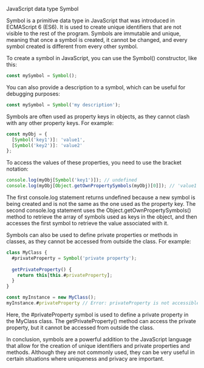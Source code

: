 JavaScript data type Symbol

Symbol is a primitive data type in JavaScript that was introduced in ECMAScript 6 (ES6). It is used to create unique identifiers that are not visible to the rest of the program. Symbols are immutable and unique, meaning that once a symbol is created, it cannot be changed, and every symbol created is different from every other symbol.

To create a symbol in JavaScript, you can use the Symbol() constructor, like this:

```js
const mySymbol = Symbol();
```

You can also provide a description to a symbol, which can be useful for debugging purposes:

```js
const mySymbol = Symbol('my description');
```

Symbols are often used as property keys in objects, as they cannot clash with any other property keys. For example:

```js
const myObj = {
  [Symbol('key1')]: 'value1',
  [Symbol('key2')]: 'value2'
};
```

To access the values of these properties, you need to use the bracket notation:

```js
console.log(myObj[Symbol('key1')]); // undefined
console.log(myObj[Object.getOwnPropertySymbols(myObj)[0]]); // 'value1'
```

The first console.log statement returns undefined because a new symbol is being created and is not the same as the one used as the property key. The second console.log statement uses the Object.getOwnPropertySymbols() method to retrieve the array of symbols used as keys in the object, and then accesses the first symbol to retrieve the value associated with it.

Symbols can also be used to define private properties or methods in classes, as they cannot be accessed from outside the class. For example:

```js
class MyClass {
  #privateProperty = Symbol('private property');
  
  getPrivateProperty() {
    return this[this.#privateProperty];
  }
}

const myInstance = new MyClass();
myInstance.#privateProperty // Error: privateProperty is not accessible from outside the class
```

Here, the #privateProperty symbol is used to define a private property in the MyClass class. The getPrivateProperty() method can access the private property, but it cannot be accessed from outside the class.

In conclusion, symbols are a powerful addition to the JavaScript language that allow for the creation of unique identifiers and private properties and methods. Although they are not commonly used, they can be very useful in certain situations where uniqueness and privacy are important.
